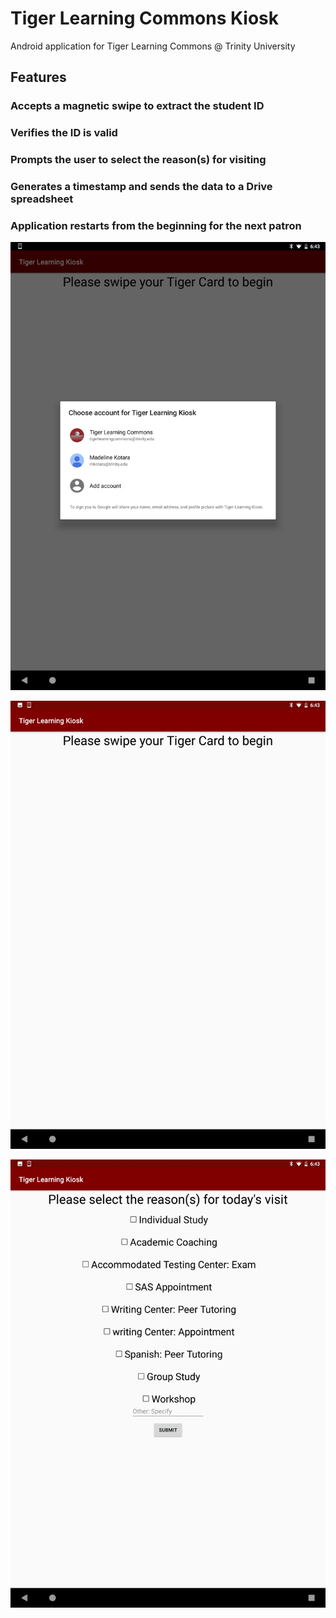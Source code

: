 # Tiger Learning Commons Kiosk
Android application for Tiger Learning Commons @ Trinity University

## Features
### Accepts a magnetic swipe to extract the student ID
### Verifies the ID is valid
### Prompts the user to select the reason(s) for visiting
### Generates a timestamp and sends the data to a Drive spreadsheet
### Application restarts from the beginning for the next patron

![1](https://github.com/mlizbeth/TigerLearning/blob/master/img/1.png)

![2](https://github.com/mlizbeth/TigerLearning/blob/master/img/2.png)

![3](https://github.com/mlizbeth/TigerLearning/blob/master/img/3.png)
